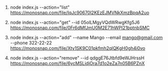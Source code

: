 1. node index.js --action="list"
https://monosnap.com/file/IqJc90670l2KEzEJMVNkXmzBpqA2uo

2. node index.js --action="get" --id 05olLMgyVQdWRwgKfg5J6
https://monosnap.com/file/0Fr6dMfJmU0M2E71hWPI21bptnbSMC

3. node index.js --action="add" --name Mango --email mango@gmail.com --phone 322-22-22
https://monosnap.com/file/Xty1SK9C01pkfmh2qlQKgH0gh4i0vo

4. node index.js --action="remove" --id qdggE76Jtbfd9eWJHrssH
https://monosnap.com/file/6ycMSLidjOra7d1o2eZa7n05B6PZnX